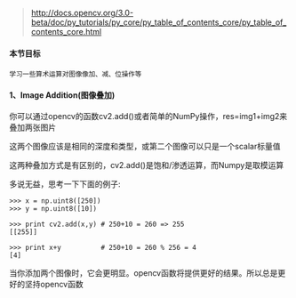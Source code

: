 >http://docs.opencv.org/3.0-beta/doc/py_tutorials/py_core/py_table_of_contents_core/py_table_of_contents_core.html

#### 本节目标
```
学习一些算术运算对图像像加、减、位操作等
```

#### 1、Image Addition(图像叠加)

你可以通过opencv的函数cv2.add()或者简单的NumPy操作，res=img1+img2来叠加两张图片

这两个图像应该是相同的深度和类型，或第二个图像可以只是一个scalar标量值

这两种叠加方式是有区别的，cv2.add()是饱和/渗透运算，而Numpy是取模运算

多说无益，思考一下下面的例子:
```
>>> x = np.uint8([250])
>>> y = np.uint8([10])

>>> print cv2.add(x,y) # 250+10 = 260 => 255
[[255]]

>>> print x+y          # 250+10 = 260 % 256 = 4
[4]
```
当你添加两个图像时，它会更明显。opencv函数将提供更好的结果。所以总是更好的坚持opencv函数











